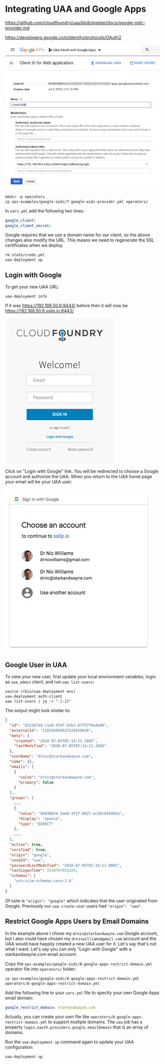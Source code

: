 # Integrating UAA and Google Apps

https://github.com/cloudfoundry/uaa/blob/master/docs/google-oidc-provider.md

https://developers.google.com/identity/protocols/OAuth2

![google-create-client-id](images/google-create-client-id.png)

```text
mkdir -p operators
cp ops-examples/google-oidc/7-google-oidc-provider.yml operators/
```

In `vars.yml` add the following two lines:

```yaml
google_client:
google_client_secret:
```

Google requires that we use a domain name for our client, so the above changes also modify the URL. This means we need to regenerate the SSL certificates when we deploy.

```text
rm state/creds.yml
uaa-deployment up
```

## Login with Google

To get your new UAA URL:

```text
uaa-deployment info
```

If it was https://192.168.50.6:8443/ before then it will now be https://192.168.50.6.sslip.io:8443/

![uaa-login-with-google-link](images/uaa-login-with-google-link.png)

Click on "Login with Google" link. You will be redirected to choose a Google account and authorize the UAA. When you return to the UAA home page your email will be your UAA user.

![google-account-select](images/google-account-select.png)

## Google User in UAA

To view your new user, first update your local environment variables, login as `uaa_admin` client, and run `uaa list-users`:

```text
source <(bin/uaa-deployment env)
uaa-deployment auth-client
uaa list-users | jq -r ".[-1]"
```

The output might look similar to:

```json
{
  "id": "822267e9-c1a9-474f-b5b1-47f57f9e4a40",
  "externalId": "110256939637129558010",
  "meta": {
    "created": "2018-07-05T05:14:11.189Z",
    "lastModified": "2018-07-05T05:14:11.189Z"
  },
  "userName": "drnic@starkandwayne.com",
  "name": {},
  "emails": [
    {
      "value": "drnic@starkandwayne.com",
      "primary": false
    }
  ],
  "groups": [
    ...
    {
      "value": "9b838b54-3ae0-4f27-882f-ec39c928493a",
      "display": "openid",
      "type": "DIRECT"
    },
    ...
  ],
  "active": true,
  "verified": true,
  "origin": "google",
  "zoneId": "uaa",
  "passwordLastModified": "2018-07-05T05:14:11.000Z",
  "lastLogonTime": 1530767651229,
  "schemas": [
    "urn:scim:schemas:core:1.0"
  ]
}
```

Of note is `"origin": "google"` which indicates that the user originated from Google. Previously our `uaa create-user` users had `"origin": "uaa"`.

## Restrict Google Apps Users by Email Domains

In the example above I chose my `drnic@starkandwayne.com` Google account, but I also could have chosen my `drnicwilliams@gmail.com` account and the UAA would have happily created a new UAA user for it. Let's say that's not what I want. Let's say you can only "Login with Google" with a starkandwayne.com email account.

Copy the `ops-examples/google-oidc/8-google-apps-restrict-domain.yml` operator file into `operators/` folder:

```text
cp ops-examples/google-oidc/8-google-apps-restrict-domain.yml operators/8-google-apps-restrict-domain.yml
```

Add the following line to your `vars.yml` file to specify your own Google Apps email domain:

```yaml
google_restrict_domain: starkandwayne.com
```

Actually, you can create your own file like `operators/8-google-apps-restrict-domain.yml` to support multiple domains. The `uaa` job has a property `login.oauth.providers.google.emailDomain` that is an array of domains.

Run the `uaa-deployment up` command again to update your UAA configuration:

```text
uaa-deployment up
```
